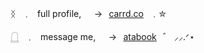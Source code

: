 ᛝ⠀﹒⠀full profile,⠀⠀→⠀[carrd.co](https://github.com/celinedeiji)⠀﹒✮

𓉸⠀﹒⠀message me,⠀⠀→⠀[atabook](https://celina.atabook.org/)⠀゛ ⸝⸝.ᐟ⋆
